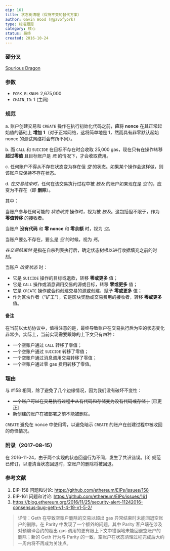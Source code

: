 ```yaml
---
eip: 161
title: 状态树清理（保持不变的替代方案）
author: Gavin Wood (@gavofyork)
type: 标准跟踪
category: 核心
status: 最终
created: 2016-10-24
---
```


### 硬分叉
[Spurious Dragon](./eip-607.md)

### 参数
- `FORK_BLKNUM`: 2,675,000
- `CHAIN_ID`: 1 (主网)

### 规范

a. 账户创建交易和 `CREATE` 操作在执行初始化代码之前，**应**将 **nonce** 在其正常起始值的基础上 **增加** **1**（对于正常网络，这将简单地是 1，然而具有非零默认起始 nonce 的测试网络将会有所不同）。

b. 而 `CALL` 和 `SUICIDE` 在目标不存在时会收取 25,000 gas，现在只有在操作转移 **超过零值** 且目标账户是 *死* 的情况下，才会收取费用。

c. 任何账户不得从不存在状态变为存在但 *空* 的状态。如果某个操作会这样做，则该账户应保持不存在状态。

d. *在交易结束时*，任何在该交易执行过程中被 *触及* 的账户如果现在是 *空* 的，应变为不存在（即 **删除**）。

其中：

当账户参与任何可能的 *状态改变* 操作时，视为被 *触及*。这包括但不限于，作为 **零值转移** 的接收者。

当账户 **没有代码** 和 **零 nonce** 和 **零余额** 时，视为 *空*。

当账户要么不存在，要么是 *空* 的时候，视为 *死*。

*在交易结束时* 是指在自杀列表执行后，确定状态树根以进行收据填充之前的时刻。

当账户 *改变状态* 时：
- 它是 `SUICIDE` 操作的目标或退款，转移 **零或更多** 值；
- 它是 `CALL` 操作或消息调用交易的源或目标，转移 **零或更多** 值；
- 它是 `CREATE` 操作或合约创建交易的源或创建，赋予 **零或更多** 值；
- 作为区块作者（“矿工”），它是区块奖励或交易费用的接收者，转移 **零或更多** 值。

#### 备注

在当前以太坊协议中，值得注意的是，最终导致账户在交易执行后为空的状态变化非常少。实际上，当前实现需要跟踪的上下文只有四种：
- 一个空账户通过 `CALL` 转移了零值；
- 一个空账户通过 `SUICIDE` 转移了零值；
- 一个空账户通过消息调用交易转移了零值；
- 一个空账户通过零 gas 费用转移了零值。

### 理由

与 #158 相同，除了避免了几个边缘情况，因为我们没有破坏不变性：
- ~~一个账户可以在交易执行过程中从有代码和存储变为没有代码或存储；~~ [已更正]
- 新创建的账户在被部署之前不能被删除。

`CREATE` 避免在 nonce 中使用零，以避免暗示 `CREATE` 的账户在创建过程中被收回的奇怪情况。

### 附录（2017-08-15）

在 2016-11-24，由于两个实现的状态回退行为不同，发生了共识错误。[3] 规范已修订，以澄清当状态回退时，空账户的删除将被回退。

### 参考文献

1. EIP-158 问题和讨论: https://github.com/ethereum/EIPs/issues/158
2. EIP-161 问题和讨论: https://github.com/ethereum/EIPs/issues/161
3. https://blog.ethereum.org/2016/11/25/security-alert-11242016-consensus-bug-geth-v1-4-19-v1-5-2/
> 详情：Geth 在导致空账户删除的交易以超出 gas 异常结束时未能回退空账户的删除。在 Parity 中发现了一个额外的问题，其中 Parity 客户端在涉及对预编译合约的超出 gas 调用的更有限上下文中错误地未能回退空账户的删除；新的 Geth 行为与 Parity 的一致，空账户在状态清理过程完成后大约一周内将不再成为关注点。
